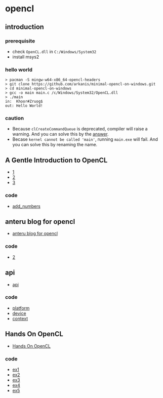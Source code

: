 # opencl

## introduction

### prerequisite

- check `OpenCL.dll` in `C:/Windows/System32`
- install msys2

### hello world

```
> pacman -S mingw-w64-x86_64-opencl-headers
> git clone https://github.com/arkanis/minimal-opencl-on-windows.git
> cd minimal-opencl-on-windows
> gcc -o main main.c /c/Windows/System32/OpenCL.dll
> ./main
in:  Khoor#Zruog$
out: Hello World!
```

### caution

- Because `clCreateCommandQueue` is deprecated, compiler will raise a warning. And you can solve this by the [answer](https://stackoverflow.com/a/28500846/5772365).
- Becase `kernel cannot be called 'main'`, running `main.exe` will fail. And you can solve this by renaming the name.

## A Gentle Introduction to OpenCL

- [1](http://www.drdobbs.com/parallel/a-gentle-introduction-to-opencl/231002854)
- [2](http://www.drdobbs.com/parallel/a-gentle-introduction-to-opencl/231002854?pgno=2)
- [3](http://www.drdobbs.com/parallel/a-gentle-introduction-to-opencl/231002854?pgno=3)

### code

- [add_numbers](https://github.com/gaoxinge/something/tree/master/opencl/A%20Gentle%20Introduction%20to%20OpenCL/add_numbers)

## anteru blog for opencl

- [anteru blog for opencl](https://anteru.net/blog/tags/opencl/)

### code

- [2](https://github.com/gaoxinge/something/tree/master/opencl/anteru%20blog%20for%20opencl/2)

## api

- [api](https://www.khronos.org/registry/OpenCL/)

### code

- [platform](https://github.com/gaoxinge/something/tree/master/opencl/api/platform)
- [device](https://github.com/gaoxinge/something/tree/master/opencl/api/device)
- [context](https://github.com/gaoxinge/something/tree/master/opencl/api/context)

## Hands On OpenCL

- [Hands On OpenCL](http://handsonopencl.github.io/)

### code

- [ex1](https://github.com/gaoxinge/something/tree/master/opencl/Hands%20On%20OpenCL/ex1)
- [ex2](https://github.com/gaoxinge/something/tree/master/opencl/Hands%20On%20OpenCL/ex2)
- [ex3](https://github.com/gaoxinge/something/tree/master/opencl/Hands%20On%20OpenCL/ex3)
- [ex4](https://github.com/gaoxinge/something/tree/master/opencl/Hands%20On%20OpenCL/ex4)
- [ex5](https://github.com/gaoxinge/something/tree/master/opencl/Hands%20On%20OpenCL/ex5)